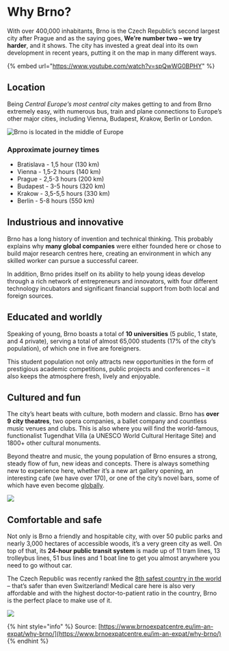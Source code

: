 # Why Brno?

With over 400,000 inhabitants, Brno is the Czech Republic’s second largest city after Prague and as the saying goes, **We’re number two – we try harder**, and it shows. The city has invested a great deal into its own development in recent years, putting it on the map in many different ways.

{% embed url="https://www.youtube.com/watch?v=spQwWG0BPHY" %}

## Location

Being _Central Europe’s most central city_ makes getting to and from Brno extremely easy, with numerous bus, train and plane connections to Europe’s other major cities, including Vienna, Budapest, Krakow, Berlin or London.

![Brno is located in the middle of Europe](.gitbook/assets/635\_044\_brno-location.jpeg)

### Approximate journey times

* Bratislava - 1,5 hour (130 km)
* Vienna - 1,5-2 hours (140 km)
* Prague -  2,5-3 hours (200 km)
* Budapest - 3-5 hours (320 km)
* Krakow - 3,5-5,5 hours (330 km)
* Berlin - 5-8 hours (550 km)

## Industrious and innovative

Brno has a long history of invention and technical thinking. This probably explains why **many global companies** were either founded here or chose to build major research centres here, creating an environment in which any skilled worker can pursue a successful career.

In addition, Brno prides itself on its ability to help young ideas develop through a rich network of entrepreneurs and innovators, with four different technology incubators and significant financial support from both local and foreign sources.

## Educated and worldly

Speaking of young, Brno boasts a total of **10 universities** (5 public, 1 state, and 4 private), serving a total of almost 65,000 students  (17% of the city’s population), of which one in five are foreigners.

This student population not only attracts new opportunities in the form of prestigious academic competitions, public projects and conferences – it also keeps the atmosphere fresh, lively and enjoyable.

## Cultured and fun

The city’s heart beats with culture, both modern and classic. Brno has **over 9 city theatres**, two opera companies, a ballet company and countless music venues and clubs. This is also where you will find the world-famous, functionalist Tugendhat Villa (a UNESCO World Cultural Heritage Site) and 1800+ other cultural monuments.

Beyond theatre and music, the young population of Brno ensures a strong, steady flow of fun, new ideas and concepts. There is always something new to experience here, whether it’s a new art gallery opening, an interesting cafe (we have over 170), or one of the city’s novel bars, some of which have even become [globally](https://www.nytimes.com/2017/04/12/travel/cafe-and-cocktail-culture-brno-czech-republic.html?\_r=1).

![](.gitbook/assets/32446582714\_2f1fd6a930\_k.jpeg)

## Comfortable and safe

Not only is Brno a friendly and hospitable city, with over 50 public parks and nearly 3,000 hectares of accessible woods, it’s a very green city as well. On top of that, its **24-hour public transit system** is made up of 11 tram lines, 13 trolleybus lines, 51 bus lines and 1 boat line to get you almost anywhere you need to go without car.

The Czech Republic was recently ranked the [8th safest country in the world](https://www.visionofhumanity.org/wp-content/uploads/2022/06/GPI-2022-web.pdf) – that’s safer than even Switzerland! Medical care here is also very affordable and with the highest doctor-to-patient ratio in the country, Brno is the perfect place to make use of it.

![](.gitbook/assets/25821774902\_973baffc95\_k.jpeg)

{% hint style="info" %}
Source: [https://www.brnoexpatcentre.eu/im-an-expat/why-brno/](https://www.brnoexpatcentre.eu/im-an-expat/why-brno/)
{% endhint %}
